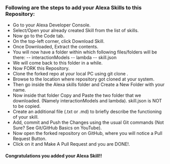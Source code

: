 ### Following are the steps to add your Alexa Skills to this Repository: 
- Go to your Alexa Developer Console.
- Select/Open your already created Skill from the list of skills.
- Now go to the Code tab.
- On the top-left corner, click Download Skill.
- Once Downloaded, Extract the contents.
- You will now have a folder within which following files/folders will be there:
-- interactionModels
-- lambda
-- skill.json
- We will come back to this folder in a while.
- Now FORK this Repository.
- Clone the forked repo at your local PC using git clone <url>.
- Browse to the location where repository got cloned at your system.
- Then go inside the Alexa skills folder and Create a New Folder with your name.
- Now inside that folder Copy and Paste the two folder that we downloaded. (Namely interactionModels and lambda). skill.json is NOT to be copied.
- Create an additional file (.txt or .md) to briefly describe the functioning of your skill.
- Add, commit and Push the Changes using the usual Git commands (Not Sure? See Git/GitHub Basics on YouTube).
- Now open the forked repository on GitHub, where you will notice a Pull Request Button.
- Click on it and Make A Pull Request and you are DONE!.
#### Congratulations you added your Alexa Skill!!
